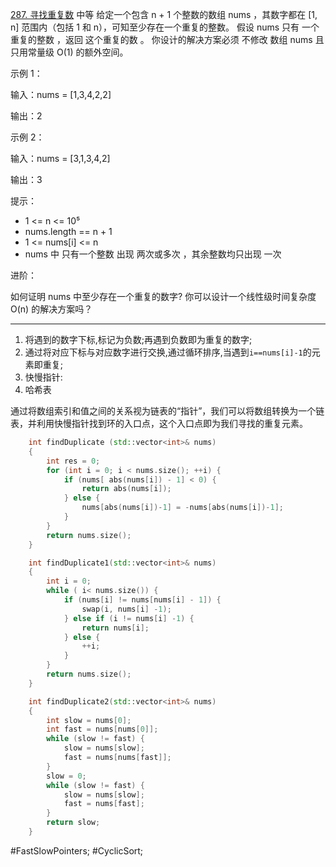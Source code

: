 [287. 寻找重复数](https://leetcode.cn/problems/find-the-duplicate-number/description/)
中等
给定一个包含 n + 1 个整数的数组 nums ，其数字都在 [1, n] 范围内（包括 1 和 n），可知至少存在一个重复的整数。
假设 nums 只有 一个重复的整数 ，返回 这个重复的数 。
你设计的解决方案必须 不修改 数组 nums 且只用常量级 O(1) 的额外空间。

示例 1：

输入：nums = [1,3,4,2,2]

输出：2

示例 2：

输入：nums = [3,1,3,4,2]

输出：3

提示：

- 1 <= n <= 10⁵
- nums.length == n + 1
- 1 <= nums[i] <= n
- nums 中 只有一个整数 出现 两次或多次 ，其余整数均只出现 一次

进阶：

如何证明 nums 中至少存在一个重复的数字?
你可以设计一个线性级时间复杂度 O(n) 的解决方案吗？
---- ----
1. 将遇到的数字下标,标记为负数;再遇到负数即为重复的数字;
2. 通过将对应下标与对应数字进行交换,通过循环排序,当遇到`i==nums[i]-1`的元素即重复;
3. 快慢指针:
4. 哈希表

通过将数组索引和值之间的关系视为链表的“指针”，我们可以将数组转换为一个链表，并利用快慢指针找到环的入口点，这个入口点即为我们寻找的重复元素。

```cpp
    int findDuplicate (std::vector<int>& nums)
    {
        int res = 0;
        for (int i = 0; i < nums.size(); ++i) {
            if (nums[ abs(nums[i]) - 1] < 0) {
                return abs(nums[i]);
            } else {
                nums[abs(nums[i])-1] = -nums[abs(nums[i])-1];
            }
        }
        return nums.size();
    }
```

```cpp
    int findDuplicate1(std::vector<int>& nums)
    {
        int i = 0;
        while ( i< nums.size()) {
            if (nums[i] != nums[nums[i] - 1]) {
                swap(i, nums[i] -1);
            } else if (i != nums[i] -1) {
                return nums[i];
            } else {
                ++i;
            }
        }
        return nums.size();
    }
```

```cpp
    int findDuplicate2(std::vector<int>& nums)
    {
        int slow = nums[0];
        int fast = nums[nums[0]];
        while (slow != fast) {
            slow = nums[slow];
            fast = nums[nums[fast]];
        }
        slow = 0;
        while (slow != fast) {
            slow = nums[slow];
            fast = nums[fast];
        }
        return slow;
    }
```
#FastSlowPointers; #CyclicSort;
